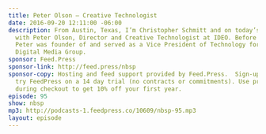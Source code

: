```yaml
---
title: Peter Olson — Creative Technologist
date: 2016-09-20 12:11:00 -06:00
description: From Austin, Texas, I’m Christopher Schmitt and on today’s show I’m joined
  with Peter Olson, Director and Creative Technologist at IDEO. Before he joined IDEO,
  Peter was founder of and served as a Vice President of Technology for Marvel Entertainment’s
  Digital Media Group.
sponsor: Feed.Press
sponsor-link: http://feed.press/nbsp
sponsor-copy: Hosting and feed support provided by Feed.Press.  Sign-up today and
  try FeedPress on a 14 day trial (no contracts or commitments). Use promo code *nbsp*
  during checkout to get 10% off your first year.
episode: 95
show: nbsp
mp3: http://podcasts-1.feedpress.co/10609/nbsp-95.mp3
layout: episode
---
```


